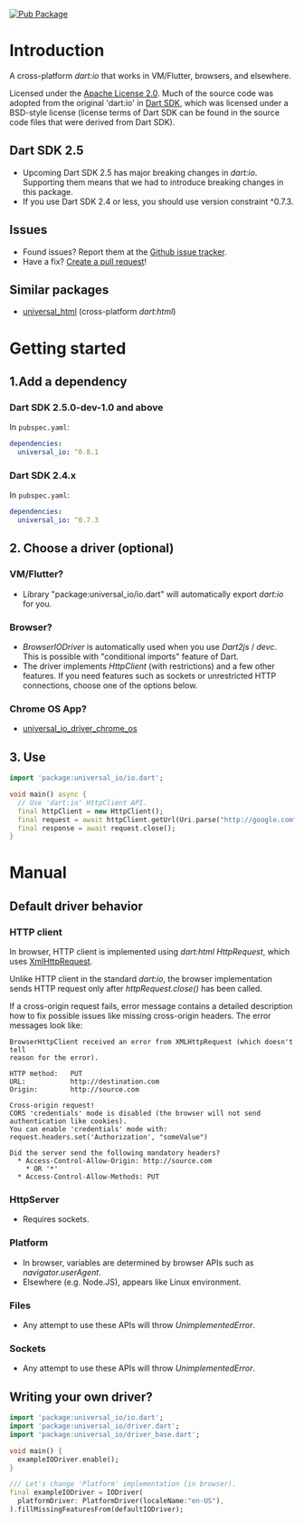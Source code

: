 [![Pub Package](https://img.shields.io/pub/v/universal_io.svg)](https://pub.dartlang.org/packages/universal_io)
# Introduction
A cross-platform _dart:io_ that works in VM/Flutter, browsers, and elsewhere.

Licensed under the [Apache License 2.0](LICENSE).
Much of the source code was adopted from the original 'dart:io' in [Dart SDK](https://github.com/dart-lang/sdk),
which was licensed under a BSD-style license (license terms of Dart SDK can be found in the source
code files that were derived from Dart SDK).

## Dart SDK 2.5
  * Upcoming Dart SDK 2.5 has major breaking changes in _dart:io_. Supporting them means that we had
    to introduce breaking changes in this package.
  * If you use Dart SDK 2.4 or less, you should use version constraint ^0.7.3.

## Issues
  * Found issues? Report them at the [Github issue tracker](https://github.com/terrier989/dart-universal_io/issues).
  * Have a fix? [Create a pull request](https://github.com/terrier989/dart-universal_io/pull/new/master)!

## Similar packages
  * [universal_html](https://pub.dev/packages/universal_html) (cross-platform _dart:html_)

# Getting started
## 1.Add a dependency
### Dart SDK 2.5.0-dev-1.0 and above
In `pubspec.yaml`:
```yaml
dependencies:
  universal_io: ^0.8.1
```

### Dart SDK 2.4.x
In `pubspec.yaml`:
```yaml
dependencies:
  universal_io: ^0.7.3
```

## 2. Choose a driver (optional)
### VM/Flutter?
  * Library "package:universal_io/io.dart" will automatically export _dart:io_ for you.

### Browser?
  * _BrowserIODriver_ is automatically used when you use _Dart2js_ / _devc_. This is possible with
    "conditional imports" feature of Dart.
  * The driver implements _HttpClient_ (with restrictions) and a few other features.
    If you need features such as sockets or unrestricted HTTP connections, choose one of the options
    below.

### Chrome OS App?
  * [universal_io_driver_chrome_os](https://github.com/terrier989/dart-universal_io_driver_chrome_os)

## 3. Use

```dart
import 'package:universal_io/io.dart';

void main() async {
  // Use 'dart:io' HttpClient API.
  final httpClient = new HttpClient();
  final request = await httpClient.getUrl(Uri.parse("http://google.com"));
  final response = await request.close();
}
```

# Manual
## Default driver behavior
### HTTP client
In browser, HTTP client is implemented using _dart:html_ _HttpRequest_, which uses 
[XmlHttpRequest](https://developer.mozilla.org/en/docs/Web/API/XMLHttpRequest).

Unlike HTTP client in the standard _dart:io_, the browser implementation sends HTTP request only
after _httpRequest.close()_ has been called.

If a cross-origin request fails, error message contains a detailed description how to fix
possible issues like missing cross-origin headers. The error messages look like:

    BrowserHttpClient received an error from XMLHttpRequest (which doesn't tell
    reason for the error).
    
    HTTP method:   PUT
    URL:           http://destination.com
    Origin:        http://source.com
    
    Cross-origin request!
    CORS 'credentials' mode is disabled (the browser will not send authentication like cookies).
    You can enable 'credentials' mode with: request.headers.set('Authorization', "someValue")
    
    Did the server send the following mandatory headers?
      * Access-Control-Allow-Origin: http://source.com
        * OR '*'
      * Access-Control-Allow-Methods: PUT

### HttpServer
  * Requires sockets.

### Platform
  * In browser, variables are determined by browser APIs such as _navigator.userAgent_.
  * Elsewhere (e.g. Node.JS), appears like Linux environment.

### Files
  * Any attempt to use these APIs will throw _UnimplementedError_.

### Sockets
  * Any attempt to use these APIs will throw _UnimplementedError_.

## Writing your own driver?
```dart
import 'package:universal_io/io.dart';
import 'package:universal_io/driver.dart';
import 'package:universal_io/driver_base.dart';

void main() {
  exampleIODriver.enable();
}

/// Let's change 'Platform' implementation (in browser).
final exampleIODriver = IODriver(
  platformDriver: PlatformDriver(localeName:"en-US"),
).fillMissingFeaturesFrom(defaultIODriver);
```